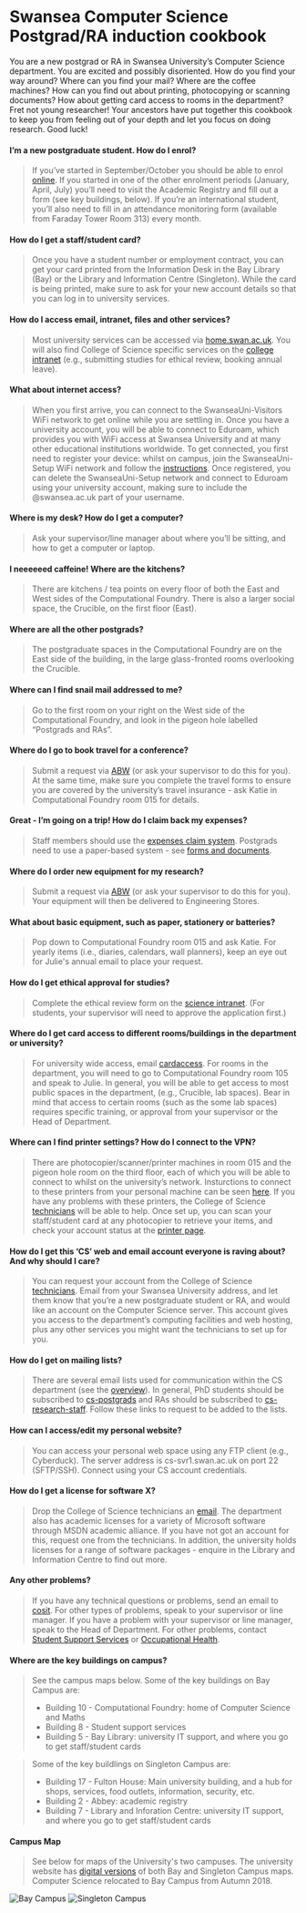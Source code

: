 Swansea Computer Science Postgrad/RA induction cookbook
=======================================================

You are a new postgrad or RA in Swansea University’s Computer Science department. You are excited and possibly disoriented. How do you find your way around? Where can you find your mail? Where are the coffee machines? How can you find out about printing, photocopying or scanning documents? How about getting card access to rooms in the department? Fret not young researcher! Your ancestors have put together this cookbook to keep you from feeling out of your depth and let you focus on doing research. Good luck!

#### I’m a new postgraduate student. How do I enrol?
>If you’ve started in September/October you should be able to enrol [online](https://intranet.swansea.ac.uk). If you started in one of the other enrolment periods (January, April, July) you’ll need to visit the Academic Registry and fill out a form (see key buildings, below). If you’re an international student, you’ll also need to fill in an attendance monitoring form (available from Faraday Tower Room 313) every month.

#### How do I get a staff/student card?
>Once you have a student number or employment contract, you can get your card printed from the Information Desk in the Bay Library (Bay) or the Library and Information Centre (Singleton). While the card is being printed, make sure to ask for your new account details so that you can log in to university services.

#### How do I access email, intranet, files and other services?
>Most university services can be accessed via [home.swan.ac.uk](https://home.swan.ac.uk). You will also find College of Science specific services on the [college intranet](https://science.swansea.ac.uk/) (e.g., submitting studies for ethical review, booking annual leave).

#### What about internet access?
>When you first arrive, you can connect to the SwanseaUni-Visitors WiFi network to get online while you are settling in. Once you have a university account, you will be able to connect to Eduroam, which provides you with WiFi access at Swansea University and at many other educational institutions worldwide. To get connected, you first need to register your device: whilst on campus, join the SwanseaUni-Setup WiFi network and follow the [instructions](http://swanseauni-wifi.swansea.ac.uk/). Once registered, you can delete the SwanseaUni-Setup network and connect to Eduroam using your university account, making sure to include the @swansea.ac.uk part of your username.

#### Where is my desk? How do I get a computer?
>Ask your supervisor/line manager about where you’ll be sitting, and how to get a computer or laptop.

#### I neeeeeed caffeine! Where are the kitchens?
>There are kitchens / tea points on every floor of both the East and West sides of the Computational Foundry. There is also a larger social space, the Crucible, on the first floor (East).

#### Where are all the other postgrads?
>The postgraduate spaces in the Computational Foundry are on the East side of the building, in the large glass-fronted rooms overlooking the Crucible.

#### Where can I find snail mail addressed to me?
>Go to the first room on your right on the West side of the Computational Foundry, and look in the pigeon hole labelled “Postgrads and RAs”.

#### Where do I go to book travel for a conference?
>Submit a request via [ABW](https://abw.swansea.ac.uk/BusinessWorld/Login/Login.aspx?ReturnUrl=%2fBusinessWorld) (or ask your supervisor to do this for you). At the same time, make sure you complete the travel forms to ensure you are covered by the university’s travel insurance - ask Katie in Computational Foundry room 015 for details.

#### Great - I’m going on a trip! How do I claim back my expenses?
>Staff members should use the [expenses claim system](https://intranet.swan.ac.uk/FinanceForms/Default.aspx). Postgrads need to use a paper-based system - see [forms and documents](https://cs.swan.ac.uk/~cssimonr/resources/).

#### Where do I order new equipment for my research?
>Submit a request via [ABW](https://abw.swansea.ac.uk/BusinessWorld/Login/Login.aspx?ReturnUrl=%2fBusinessWorld) (or ask your supervisor to do this for you). Your equipment will then be delivered to Engineering Stores.

#### What about basic equipment, such as paper, stationery or batteries?
>Pop down to Computational Foundry room 015 and ask Katie. For yearly items (i.e., diaries, calendars, wall planners), keep an eye out for Julie's annual email to place your request.

#### How do I get ethical approval for studies?
>Complete the ethical review form on the [science intranet](https://science.swansea.ac.uk/intranet/safety/ethics). (For students, your supervisor will need to approve the application first.)

#### Where do I get card access to different rooms/buildings in the department or university?
>For university wide access, email [cardaccess](mailto:cardaccess@swansea.ac.uk). For rooms in the department, you will need to go to Computational Foundry room 105 and speak to Julie. In general, you will be able to get access to most public spaces in the department, (e.g., Crucible, lab spaces). Bear in mind that access to certain rooms (such as the some lab spaces) requires specific training, or approval from your supervisor or the Head of Department.

#### Where can I find printer settings? How do I connect to the VPN?
>There are photocopier/scanner/printer machines in room 015 and the pigeon hole room on the third floor, each of which you will be able to connect to whilst on the university’s network. Insturctions to connect to these printers from your personal machine can be seen [here](https://science.swansea.ac.uk/info/pages/print.php). If you have any problems with these printers, the College of Science [technicians](mailto:cosit@swansea.ac.uk) will be able to help. Once set up, you can scan your staff/student card at any photocopier to retrieve your items, and check your account status at the [printer page](https://printing.swansea.ac.uk/).

#### How do I get this ‘CS’ web and email account everyone is raving about? And why should I care?
>You can request your account from the College of Science [technicians](mailto:cosit@swansea.ac.uk). Email from your Swansea University address, and let them know that you’re a new postgraduate student or RA, and would like an account on the Computer Science server. This account gives you access to the department’s computing facilities and web hosting, plus any other services you might want the technicians to set up for you.

#### How do I get on mailing lists?
>There are several email lists used for communication within the CS department (see the [overview](http://cs.swansea.ac.uk/lists/)). In general, PhD students should be subscribed to [cs-postgrads](http://cos.swansea.ac.uk/mailman/listinfo/cs-postgrads) and RAs should be subscribed to [cs-research-staff](http://cos.swansea.ac.uk/mailman/listinfo/cs-research-staff). Follow these links to request to be added to the lists.

#### How can I access/edit my personal website?
>You can access your personal web space using any FTP client (e.g., Cyberduck). The server address is cs-svr1.swan.ac.uk on port 22 (SFTP/SSH). Connect using your CS account credentials.

#### How do I get a license for software X?
>Drop the College of Science technicians an [email](mailto:cosit@swansea.ac.uk). The department also has academic licenses for a variety of Microsoft software through MSDN academic alliance. If you have not got an account for this, request one from the technicians. In addition, the university holds licenses for a range of software packages - enquire in the Library and Information Centre to find out more.

#### Any other problems?
>If you have any technical questions or problems, send an email to [cosit](cosit@swansea.ac.uk). For other types of problems, speak to your supervisor or line manager. If you have a problem with your supervisor or line manager, speak to the Head of Department. For other problems, contact [Student Support Services](student.support@swansea.ac.uk) or [Occupational Health](occupational-health@swansea.ac.uk).

#### Where are the key buildings on campus?
>See the campus maps below. Some of the key buildings on Bay Campus are:
> * Building 10 - Computational Foundry: home of Computer Science and Maths
> * Building 8 - Student support services
> * Building 5 - Bay Library: university IT support, and where you go to get staff/student cards

>Some of the key buildlings on Singleton Campus are:
> * Building 17 - Fulton House: Main university building, and a hub for shops, services, food outlets, information, security, etc.
> * Building 2 - Abbey: academic registry
> * Building 7 - Library and Inforation Centre: university IT support, and where you go to get staff/student cards

#### Campus Map
>See below for maps of the University's two campuses. The university website has [digital versions](http://www.swansea.ac.uk/the-university/location/) of both Bay and Singleton Campus maps. Computer Science relocated to Bay Campus from Autumn 2018.

![Bay Campus](https://github.com/CS-Swansea/induction-cookbook/raw/master/Bay-Campus.png "Bay Campus")
![Singleton Campus](https://github.com/CS-Swansea/induction-cookbook/raw/master/Singleton-Campus.png "Singleton Campus")
